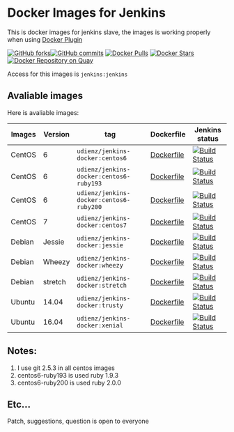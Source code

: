 Docker Images for Jenkins
=====================

This is docker images for jenkins slave, the images is working properly when using [Docker Plugin](https://wiki.jenkins-ci.org/display/JENKINS/Docker+Plugin)

[![GitHub forks](https://img.shields.io/github/forks/badges/shields.svg?style=social&label=Fork&maxAge=2592000?style=flat-square)](https://github.com/udienz/jenkins-docker)[![GitHub commits](https://img.shields.io/github/commits-since/udienz/jenkins-docker/0.1.svg?maxAge=2592000)]() [![Docker Pulls](https://img.shields.io/docker/pulls/udienz/jenkins-docker.svg?maxAge=2592000)](https://hub.docker.com/r/udienz/jenkins-docker) [![Docker Stars](https://img.shields.io/docker/stars/udienz/jenkins-docker.svg?maxAge=2592000)](https://hub.docker.com/r/udienz/jenkins-docker) [![Docker Repository on Quay](https://quay.io/repository/udienz/jenkins/status "Docker Repository on Quay")](https://quay.io/repository/udienz/jenkins)

Access for this images is `jenkins:jenkins`

Avaliable images
----------------

Here is avaliable images:

Images | Version | tag |  Dockerfile | Jenkins status
--- | --- | --- | --- | ---
CentOS | 6 | `udienz/jenkins-docker:centos6` | [Dockerfile][2] | [![Build Status](https://jenkins.mahyudd.in/job/docker-centos6/badge/icon)](http://jenkins.mahyudd.in/job/docker-centos6)
CentOS | 6 | `udienz/jenkins-docker:centos6-ruby193` | [Dockerfile][3] | [![Build Status](https://jenkins.mahyudd.in/job/docker-centos6-ruby193/badge/icon)](http://jenkins.mahyudd.in/job/docker-centos6-ruby193)
CentOS | 6 | `udienz/jenkins-docker:centos6-ruby200` | [Dockerfile][4] | [![Build Status](https://jenkins.mahyudd.in/job/docker-centos6-ruby200/badge/icon)](http://jenkins.mahyudd.in/job/docker-centos6-ruby200)
CentOS | 7 | `udienz/jenkins-docker:centos7` | [Dockerfile][5] | [![Build Status](https://jenkins.mahyudd.in/job/docker-centos7/badge/icon)](http://jenkins.mahyudd.in/job/docker-centos7)
Debian | Jessie | `udienz/jenkins-docker:jessie`  | [Dockerfile][1] | [![Build Status](https://jenkins.mahyudd.in/job/docker-jessie/badge/icon)](http://jenkins.mahyudd.in/job/docker-jessie)
Debian | Wheezy | `udienz/jenkins-docker:wheezy`  | [Dockerfile][8] | [![Build Status](https://jenkins.mahyudd.in/job/docker-wheezy/badge/icon)](http://jenkins.mahyudd.in/job/docker-wheezy)
Debian | stretch | `udienz/jenkins-docker:stretch`  | [Dockerfile][8] | [![Build Status](https://jenkins.mahyudd.in/job/docker-stretch/badge/icon)](http://jenkins.mahyudd.in/job/docker-stretch)
Ubuntu | 14.04 | `udienz/jenkins-docker:trusty` | [Dockerfile][6] | [![Build Status](https://jenkins.mahyudd.in/job/docker-trusty/badge/icon)](http://jenkins.mahyudd.in/job/docker-trusty)
Ubuntu | 16.04 | `udienz/jenkins-docker:xenial` | [Dockerfile][7] | [![Build Status](https://jenkins.mahyudd.in/job/docker-xenial/badge/icon)](http://jenkins.mahyudd.in/job/docker-xenial)

Notes:
-----
1. I use git 2.5.3 in all centos images
2. centos6-ruby193 is used ruby 1.9.3
3. centos6-ruby200 is used ruby 2.0.0

[1]: https://github.com/udienz/jenkins-docker/blob/master/jessie/Dockerfile
[2]: https://github.com/udienz/jenkins-docker/blob/master/centos6/Dockerfile
[3]: https://github.com/udienz/jenkins-docker/blob/master/centos6-ruby193/Dockerfile
[4]: https://github.com/udienz/jenkins-docker/blob/master/centos6-ruby200/Dockerfile
[5]: https://github.com/udienz/jenkins-docker/blob/master/centos7/Dockerfile
[6]: https://github.com/udienz/jenkins-docker/blob/master/trusty/Dockerfile
[7]: https://github.com/udienz/jenkins-docker/blob/master/xenial/Dockerfile
[8]: https://github.com/udienz/jenkins-docker/blob/master/wheezy/Dockerfile
[9]: https://github.com/udienz/jenkins-docker/blob/master/stretch/Dockerfile

Etc...
------

Patch, suggestions, question is open to everyone
